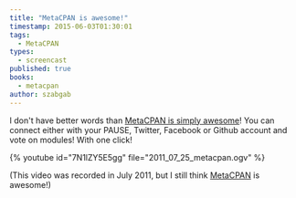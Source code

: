 ```yaml
---
title: "MetaCPAN is awesome!"
timestamp: 2015-06-03T01:30:01
tags:
  - MetaCPAN
types:
  - screencast
published: true
books:
  - metacpan
author: szabgab
---
```



I don't have better words than [MetaCPAN is simply awesome](https://metacpan.org/)!
You can connect either with your PAUSE, Twitter, Facebook or Github account and vote on modules!
With one click!



{% youtube id="7N1lZY5E5gg" file="2011_07_25_metacpan.ogv" %}

(This video was recorded in July 2011, but I still think [MetaCPAN](/metacpan) is awesome!)
